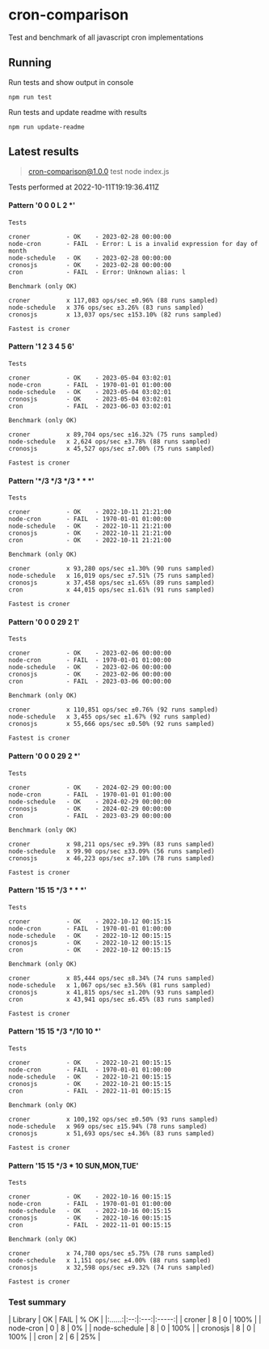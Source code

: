 # cron-comparison

Test and benchmark of all javascript cron implementations

## Running

Run tests and show output in console

`npm run test`

Run tests and update readme with results

`npm run update-readme`

## Latest results

> cron-comparison@1.0.0 test
> node index.js

Tests performed at 2022-10-11T19:19:36.411Z

#### Pattern '0 0 0 L 2 *'
```
Tests

croner          - OK    - 2023-02-28 00:00:00
node-cron       - FAIL  - Error: L is a invalid expression for day of month
node-schedule   - OK    - 2023-02-28 00:00:00
cronosjs        - OK    - 2023-02-28 00:00:00
cron            - FAIL  - Error: Unknown alias: l

Benchmark (only OK)

croner          x 117,083 ops/sec ±0.96% (88 runs sampled)
node-schedule   x 376 ops/sec ±3.26% (83 runs sampled)
cronosjs        x 13,037 ops/sec ±153.10% (82 runs sampled)

Fastest is croner         
```

#### Pattern '1 2 3 4 5 6'
```
Tests

croner          - OK    - 2023-05-04 03:02:01
node-cron       - FAIL  - 1970-01-01 01:00:00
node-schedule   - OK    - 2023-05-04 03:02:01
cronosjs        - OK    - 2023-05-04 03:02:01
cron            - FAIL  - 2023-06-03 03:02:01

Benchmark (only OK)

croner          x 89,704 ops/sec ±16.32% (75 runs sampled)
node-schedule   x 2,624 ops/sec ±3.78% (88 runs sampled)
cronosjs        x 45,527 ops/sec ±7.00% (75 runs sampled)

Fastest is croner         
```

#### Pattern '*/3 */3 */3 * * *'
```
Tests

croner          - OK    - 2022-10-11 21:21:00
node-cron       - FAIL  - 1970-01-01 01:00:00
node-schedule   - OK    - 2022-10-11 21:21:00
cronosjs        - OK    - 2022-10-11 21:21:00
cron            - OK    - 2022-10-11 21:21:00

Benchmark (only OK)

croner          x 93,280 ops/sec ±1.30% (90 runs sampled)
node-schedule   x 16,019 ops/sec ±7.51% (75 runs sampled)
cronosjs        x 37,458 ops/sec ±1.65% (89 runs sampled)
cron            x 44,015 ops/sec ±1.61% (91 runs sampled)

Fastest is croner         
```

#### Pattern '0 0 0 29 2 1'
```
Tests

croner          - OK    - 2023-02-06 00:00:00
node-cron       - FAIL  - 1970-01-01 01:00:00
node-schedule   - OK    - 2023-02-06 00:00:00
cronosjs        - OK    - 2023-02-06 00:00:00
cron            - FAIL  - 2023-03-06 00:00:00

Benchmark (only OK)

croner          x 110,851 ops/sec ±0.76% (92 runs sampled)
node-schedule   x 3,455 ops/sec ±1.67% (92 runs sampled)
cronosjs        x 55,666 ops/sec ±0.50% (92 runs sampled)

Fastest is croner         
```

#### Pattern '0 0 0 29 2 *'
```
Tests

croner          - OK    - 2024-02-29 00:00:00
node-cron       - FAIL  - 1970-01-01 01:00:00
node-schedule   - OK    - 2024-02-29 00:00:00
cronosjs        - OK    - 2024-02-29 00:00:00
cron            - FAIL  - 2023-03-29 00:00:00

Benchmark (only OK)

croner          x 98,211 ops/sec ±9.39% (83 runs sampled)
node-schedule   x 99.90 ops/sec ±33.09% (56 runs sampled)
cronosjs        x 46,223 ops/sec ±7.10% (78 runs sampled)

Fastest is croner         
```

#### Pattern '15 15 */3 * * *'
```
Tests

croner          - OK    - 2022-10-12 00:15:15
node-cron       - FAIL  - 1970-01-01 01:00:00
node-schedule   - OK    - 2022-10-12 00:15:15
cronosjs        - OK    - 2022-10-12 00:15:15
cron            - OK    - 2022-10-12 00:15:15

Benchmark (only OK)

croner          x 85,444 ops/sec ±8.34% (74 runs sampled)
node-schedule   x 1,067 ops/sec ±3.56% (81 runs sampled)
cronosjs        x 41,815 ops/sec ±1.20% (93 runs sampled)
cron            x 43,941 ops/sec ±6.45% (83 runs sampled)

Fastest is croner         
```

#### Pattern '15 15 */3 */10 10 *'
```
Tests

croner          - OK    - 2022-10-21 00:15:15
node-cron       - FAIL  - 1970-01-01 01:00:00
node-schedule   - OK    - 2022-10-21 00:15:15
cronosjs        - OK    - 2022-10-21 00:15:15
cron            - FAIL  - 2022-11-01 00:15:15

Benchmark (only OK)

croner          x 100,192 ops/sec ±0.50% (93 runs sampled)
node-schedule   x 969 ops/sec ±15.94% (78 runs sampled)
cronosjs        x 51,693 ops/sec ±4.36% (83 runs sampled)

Fastest is croner         
```

#### Pattern '15 15 */3 * 10 SUN,MON,TUE'
```
Tests

croner          - OK    - 2022-10-16 00:15:15
node-cron       - FAIL  - 1970-01-01 01:00:00
node-schedule   - OK    - 2022-10-16 00:15:15
cronosjs        - OK    - 2022-10-16 00:15:15
cron            - FAIL  - 2022-11-01 00:15:15

Benchmark (only OK)

croner          x 74,780 ops/sec ±5.75% (78 runs sampled)
node-schedule   x 1,151 ops/sec ±4.00% (88 runs sampled)
cronosjs        x 32,598 ops/sec ±9.32% (74 runs sampled)

Fastest is croner         
```

### Test summary

| Library | OK | FAIL | % OK |
|:......:|:--:|:---:|:-----:|
| croner | 8 | 0 | 100% |
| node-cron | 0 | 8 | 0% |
| node-schedule | 8 | 0 | 100% |
| cronosjs | 8 | 0 | 100% |
| cron | 2 | 6 | 25% |

